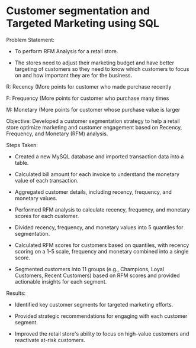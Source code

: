 # Customer segmentation and Targeted Marketing using SQL

Problem Statement:

- To perform RFM Analysis for a retail store.
  
- The stores need to adjust their marketing budget and have better targeting of customers so they need to know which customers to focus on and how important they are for the business.
  
R: Recency (More points for customer who made purchase recently

F: Frequency (More points for customer who purchase many times

M: Monetary (More points for customer whose purchase value is larger

Objective: Developed a customer segmentation strategy to help a retail store optimize marketing and customer engagement based on Recency, Frequency, and Monetary (RFM) analysis.

Steps Taken:

- Created a new MySQL database and imported transaction data into a table.

- Calculated bill amount for each invoice to understand the monetary value of each transaction.

- Aggregated customer details, including recency, frequency, and monetary values.

- Performed RFM analysis to calculate recency, frequency, and monetary scores for each customer.

- Divided recency, frequency, and monetary values into 5 quantiles for segmentation.

- Calculated RFM scores for customers based on quantiles, with recency scoring on a 1-5 scale, frequency and monetary combined into a single score.

- Segmented customers into 11 groups (e.g., Champions, Loyal Customers, Recent Customers) based on RFM scores and provided actionable insights for each segment.

Results:

- Identified key customer segments for targeted marketing efforts.

- Provided strategic recommendations for engaging with each customer segment.

- Improved the retail store's ability to focus on high-value customers and reactivate at-risk customers.



